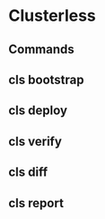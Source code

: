 # Clusterless

## Commands

## cls bootstrap

## cls deploy

## cls verify

## cls diff

## cls report
